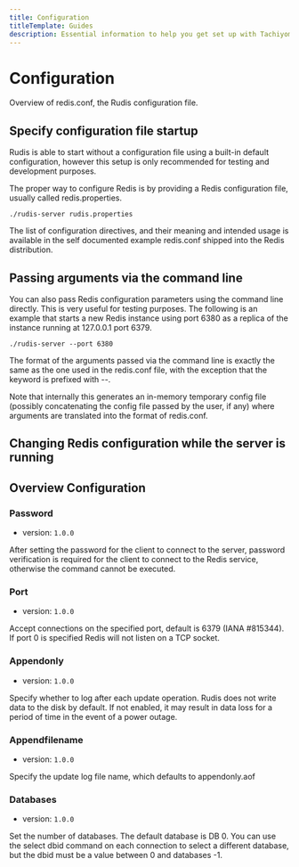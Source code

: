 ```yaml
---
title: Configuration
titleTemplate: Guides
description: Essential information to help you get set up with Tachiyomi.
---
```


# Configuration

Overview of redis.conf, the Rudis configuration file.

## Specify configuration file startup

Rudis is able to start without a configuration file using a built-in default configuration, however this setup is only recommended for testing and development purposes.

The proper way to configure Redis is by providing a Redis configuration file, usually called redis.properties.

```
./rudis-server rudis.properties
```

The list of configuration directives, and their meaning and intended usage is available in the self documented example redis.conf shipped into the Redis distribution.

## Passing arguments via the command line

You can also pass Redis configuration parameters using the command line directly. This is very useful for testing purposes. The following is an example that starts a new Redis instance using port 6380 as a replica of the instance running at 127.0.0.1 port 6379.

```
./rudis-server --port 6380
```

The format of the arguments passed via the command line is exactly the same as the one used in the redis.conf file, with the exception that the keyword is prefixed with --.

Note that internally this generates an in-memory temporary config file (possibly concatenating the config file passed by the user, if any) where arguments are translated into the format of redis.conf.

## Changing Redis configuration while the server is running

<!-- TODO -->

## Overview Configuration

### Password

- version: `1.0.0`

After setting the password for the client to connect to the server, password verification is required for the client to connect to the Redis service, otherwise the command cannot be executed.

### Port

- version: `1.0.0`

Accept connections on the specified port, default is 6379 (IANA #815344). If port 0 is specified Redis will not listen on a TCP socket.

### Appendonly

- version: `1.0.0`

Specify whether to log after each update operation. Rudis does not write data to the disk by default. If not enabled, it may result in data loss for a period of time in the event of a power outage.

### Appendfilename

- version: `1.0.0`

Specify the update log file name, which defaults to appendonly.aof

### Databases

- version: `1.0.0`

Set the number of databases. The default database is DB 0. You can use the select dbid command on each connection to select a different database, but the dbid must be a value between 0 and databases -1.